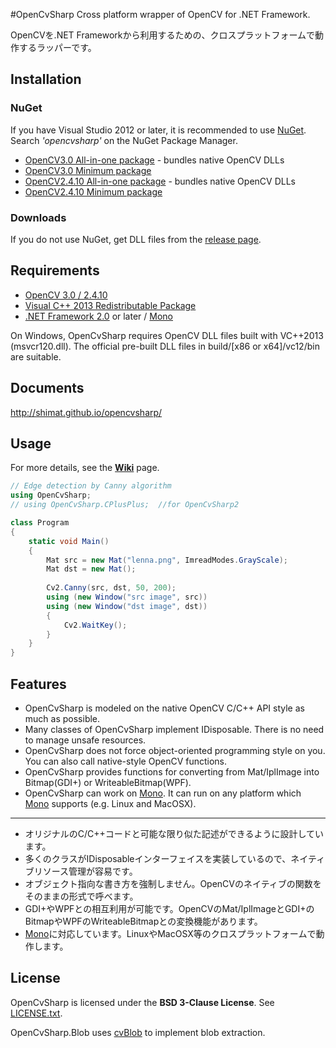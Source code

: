 #OpenCvSharp
Cross platform wrapper of OpenCV for .NET Framework.

OpenCVを.NET Frameworkから利用するための、クロスプラットフォームで動作するラッパーです。

## Installation
### NuGet
If you have Visual Studio 2012 or later, it is recommended to use [NuGet](http://www.nuget.org/). Search *'opencvsharp'* on the NuGet Package Manager.

* [OpenCV3.0 All-in-one package](https://www.nuget.org/packages/OpenCvSharp3-AnyCPU/) - bundles native OpenCV DLLs
* [OpenCV3.0 Minimum package](https://www.nuget.org/packages/OpenCvSharp3-WithoutDll/) 
* [OpenCV2.4.10 All-in-one package](https://www.nuget.org/packages/OpenCvSharp-AnyCPU/) - bundles native OpenCV DLLs
* [OpenCV2.4.10 Minimum package](https://www.nuget.org/packages/OpenCvSharp-WithoutDll/) 

### Downloads
If you do not use NuGet, get DLL files from the [release page](https://github.com/shimat/opencvsharp/releases).

## Requirements
* [OpenCV 3.0 / 2.4.10](http://opencv.org/)
* [Visual C++ 2013 Redistributable Package](http://www.microsoft.com/en-US/download/details.aspx?id=30679)
* [.NET Framework 2.0](http://www.microsoft.com/ja-jp/download/details.aspx?id=1639) or later / [Mono](http://www.mono-project.com/Main_Page)

On Windows, OpenCvSharp requires OpenCV DLL files built with VC++2013 (msvcr120.dll). The official pre-built DLL files in build/[x86 or x64]/vc12/bin are suitable.

## Documents
http://shimat.github.io/opencvsharp/

## Usage
For more details, see the **[Wiki](https://github.com/shimat/opencvsharp/wiki)** page.

```C#
// Edge detection by Canny algorithm
using OpenCvSharp;
// using OpenCvSharp.CPlusPlus;  //for OpenCvSharp2

class Program 
{
    static void Main() 
    {
        Mat src = new Mat("lenna.png", ImreadModes.GrayScale);
        Mat dst = new Mat();
        
        Cv2.Canny(src, dst, 50, 200);
        using (new Window("src image", src)) 
        using (new Window("dst image", dst)) 
        {
            Cv2.WaitKey();
        }
    }
}
```

## Features
* OpenCvSharp is modeled on the native OpenCV C/C++ API style as much as possible.
* Many classes of OpenCvSharp implement IDisposable. There is no need to manage unsafe resources. 
* OpenCvSharp does not force object-oriented programming style on you. You can also call native-style OpenCV functions.
* OpenCvSharp provides functions for converting from Mat/IplImage into Bitmap(GDI+) or WriteableBitmap(WPF).
* OpenCvSharp can work on [Mono](http://www.mono-project.com/Main_Page). It can run on any platform which [Mono](http://www.mono-project.com/Main_Page) supports (e.g. Linux and MacOSX). 

-----

* オリジナルのC/C++コードと可能な限り似た記述ができるように設計しています。
* 多くのクラスがIDisposableインターフェイスを実装しているので、ネイティブリソース管理が容易です。
* オブジェクト指向な書き方を強制しません。OpenCVのネイティブの関数をそのままの形式で呼べます。
* GDI+やWPFとの相互利用が可能です。OpenCVのMat/IplImageとGDI+のBitmapやWPFのWriteableBitmapとの変換機能があります。
* [Mono](http://www.mono-project.com/Main_Page)に対応しています。LinuxやMacOSX等のクロスプラットフォームで動作します。


## License
OpenCvSharp is licensed under the 
**BSD 3-Clause License**. See [LICENSE.txt](https://github.com/shimat/opencvsharp/blob/master/LICENSE.txt).

OpenCvSharp.Blob uses [cvBlob](https://code.google.com/p/cvblob/) to implement blob extraction.
